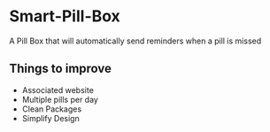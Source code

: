 # Smart-Pill-Box
A Pill Box that will automatically send reminders when a pill is missed
## Things to improve 
- Associated website
- Multiple pills per day
- Clean Packages
- Simplify Design
